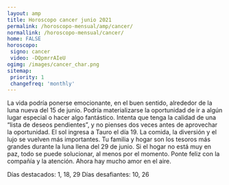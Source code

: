 ```yaml
---
layout: amp
title: Horoscopo cancer junio 2021 
permalink: /horoscopo-mensual/amp/cancer/
normallink: /horoscopo-mensual/cancer/
home: FALSE
horoscopo:
 signo: cancer
 video: -DQpmrrAIeU
ogimg: /images/cancer_char.png
sitemap:
 priority: 1
 changefreq: 'monthly'
---
```



La vida podría ponerse emocionante, en el buen sentido, alrededor de la luna nueva del 15 de junio. Podría materializarse la oportunidad de ir a algún lugar especial o hacer algo fantástico. Intenta que tenga la calidad de una “lista de deseos pendientes”, y no pienses dos veces antes de aprovechar la oportunidad. El sol ingresa a Tauro el día 19. La comida, la diversión y el lujo se vuelven más importantes. Tu familia y hogar son los tesoros más grandes durante la luna llena del 29 de junio. Si el hogar no está muy en paz, todo se puede solucionar, al menos por el momento. Ponte feliz con la compañía y la atención. Ahora hay mucho amor en el aire. 

Días destacados: 1, 18, 29
Días desafiantes: 10, 26